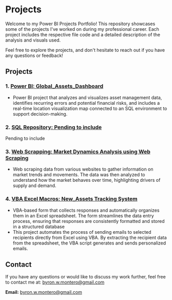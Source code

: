 # Projects
Welcome to my Power BI Projects Portfolio! This repository showcases some of the projects I've worked on during my professional career. Each project includes the respective file code and a detailed description of the analysis and visuals used.

Feel free to explore the projects, and don't hesitate to reach out if you have any questions or feedback!

## Projects

### 1. [Power BI: Global_Assets_Dashboard](./Global_Assets_Dashboard/README.md)
- Power BI project that analyzes and visualizes asset management data, identifies recurring errors and potential financial risks, and includes a real-time location visualization map connected to an SQL environment to support decision-making.

### 2. [SQL Repository: Pending to include](./Projects/SQL)
Pending to include 

### 3. [Web Scrapping: Market Dynamics Analysis using Web Scraping](./Projects/Market_Dynamics_Analytics)
- Web scraping data from various websites to gather information on market trends and movements. The data was then analyzed to understand how the market behaves over time, highlighting drivers of supply and demand.

### 4. [VBA Excel Macros: New_Assets Tracking System](./Projects/New_Assets_Tracking)
- VBA-based form that collects responses and automatically organizes them in an Excel spreadsheet. The form streamlines the data entry process, ensuring that responses are consistently formatted and stored in a structured database
- This project automates the process of sending emails to selected recipients directly from Excel using VBA. By extracting the recipient data from the spreadsheet, the VBA script generates and sends personalized emails.
 
## Contact

If you have any questions or would like to discuss my work further, feel free to contact me at: byron.w.montero@gmail.com

**Email:** byron.w.montero@gmail.com
